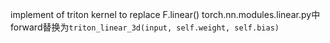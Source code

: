 implement of triton kernel to replace F.linear()
torch.nn.modules.linear.py中forward替换为`triton_linear_3d(input, self.weight, self.bias)`
